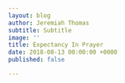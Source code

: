 ```yaml
---
layout: blog
author: Jeremiah Thomas
subtitle: Subtitle
image: ''
title: Expectancy In Prayer
date: 2018-08-13 00:00:00 +0000
published: false

---
```

